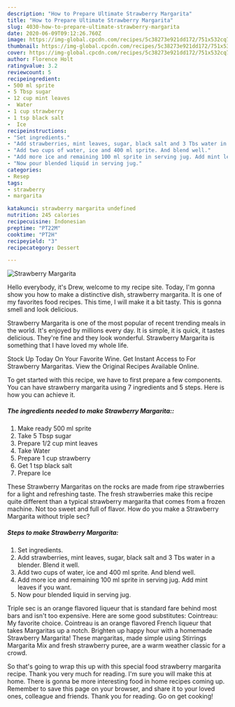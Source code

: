 ```yaml
---
description: "How to Prepare Ultimate Strawberry Margarita"
title: "How to Prepare Ultimate Strawberry Margarita"
slug: 4030-how-to-prepare-ultimate-strawberry-margarita
date: 2020-06-09T09:12:26.760Z
image: https://img-global.cpcdn.com/recipes/5c38273e921dd172/751x532cq70/strawberry-margarita-recipe-main-photo.jpg
thumbnail: https://img-global.cpcdn.com/recipes/5c38273e921dd172/751x532cq70/strawberry-margarita-recipe-main-photo.jpg
cover: https://img-global.cpcdn.com/recipes/5c38273e921dd172/751x532cq70/strawberry-margarita-recipe-main-photo.jpg
author: Florence Holt
ratingvalue: 3.2
reviewcount: 5
recipeingredient:
- 500 ml sprite
- 5 Tbsp sugar
- 12 cup mint leaves
-  Water
- 1 cup strawberry
- 1 tsp black salt
-  Ice
recipeinstructions:
- "Set ingredients."
- "Add strawberries, mint leaves, sugar, black salt and 3 Tbs water in a blender. Blend it well."
- "Add two cups of water, ice and 400 ml sprite. And blend well."
- "Add more ice and remaining 100 ml sprite in serving jug. Add mint leaves if you want."
- "Now pour blended liquid in serving jug."
categories:
- Resep
tags:
- strawberry
- margarita

katakunci: strawberry margarita undefined
nutrition: 245 calories
recipecuisine: Indonesian
preptime: "PT22M"
cooktime: "PT2H"
recipeyield: "3"
recipecategory: Dessert

---
```



![Strawberry Margarita](https://img-global.cpcdn.com/recipes/5c38273e921dd172/751x532cq70/strawberry-margarita-recipe-main-photo.jpg)

Hello everybody, it's Drew, welcome to my recipe site. Today, I'm gonna show you how to make a distinctive dish, strawberry margarita. It is one of my favorites food recipes. This time, I will make it a bit tasty. This is gonna smell and look delicious.

Strawberry Margarita is one of the most popular of recent trending meals in the world. It's enjoyed by millions every day. It is simple, it is quick, it tastes delicious. They're fine and they look wonderful. Strawberry Margarita is something that I have loved my whole life.

Stock Up Today On Your Favorite Wine. Get Instant Access to For Strawberry Margaritas. View the Original Recipes Available Online.


To get started with this recipe, we have to first prepare a few components. You can have strawberry margarita using 7 ingredients and 5 steps. Here is how you can achieve it.

##### The ingredients needed to make Strawberry Margarita::

1. Make ready 500 ml sprite
1. Take 5 Tbsp sugar
1. Prepare 1/2 cup mint leaves
1. Take  Water
1. Prepare 1 cup strawberry
1. Get 1 tsp black salt
1. Prepare  Ice


These Strawberry Margaritas on the rocks are made from ripe strawberries for a light and refreshing taste. The fresh strawberries make this recipe quite different than a typical strawberry margarita that comes from a frozen machine. Not too sweet and full of flavor. How do you make a Strawberry Margarita without triple sec? 

##### Steps to make Strawberry Margarita:

1. Set ingredients.
1. Add strawberries, mint leaves, sugar, black salt and 3 Tbs water in a blender. Blend it well.
1. Add two cups of water, ice and 400 ml sprite. And blend well.
1. Add more ice and remaining 100 ml sprite in serving jug. Add mint leaves if you want.
1. Now pour blended liquid in serving jug.


Triple sec is an orange flavored liqueur that is standard fare behind most bars and isn&#39;t too expensive. Here are some good substitutes: Cointreau: My favorite choice. Cointreau is an orange flavored French liqueur that takes Margaritas up a notch. Brighten up happy hour with a homemade Strawberry Margarita! These margaritas, made simple using Stirrings Margarita Mix and fresh strawberry puree, are a warm weather classic for a crowd. 

So that's going to wrap this up with this special food strawberry margarita recipe. Thank you very much for reading. I'm sure you will make this at home. There is gonna be more interesting food in home recipes coming up. Remember to save this page on your browser, and share it to your loved ones, colleague and friends. Thank you for reading. Go on get cooking!

